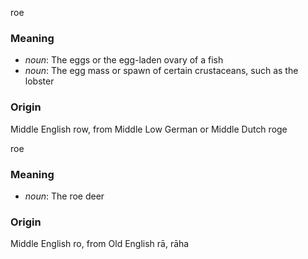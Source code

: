 roe
### Meaning
+ _noun_: The eggs or the egg-laden ovary of a fish
+ _noun_: The egg mass or spawn of certain crustaceans, such as the lobster

### Origin

Middle English row, from Middle Low German or Middle Dutch roge

roe
### Meaning
+ _noun_: The roe deer

### Origin

Middle English ro, from Old English rā, rāha
